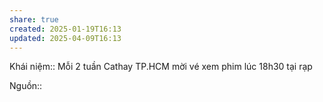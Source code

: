 ```yaml
---
share: true
created: 2025-01-19T16:13
updated: 2025-04-09T16:13
---
```

Khái niệm:: 
Mỗi 2 tuần Cathay TP.HCM mời vé xem phim lúc 18h30 tại rạp 

Nguồn:: 
